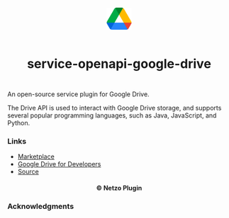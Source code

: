 <div align="center">
  <a href="https://netzo.io" target="_blank" >
    <img height="50" src="https://raw.githubusercontent.com/netzoio/netzo/main/plugins/services/service-openapi-google-drive/src/assets/icon.png" style="margin: 12px 0px" />
  </a>

  <h1 style="padding: 6px 0px 24px 0px">service-openapi-google-drive</h1>
</div>

An open-source service plugin for Google Drive.

The Drive API is used to interact with Google Drive storage, and supports several popular programming languages, such as Java, JavaScript, and Python.


### Links

- [Marketplace](https://app.netzo.io/marketplace/service-openapi-google-drive)
- [Google Drive for Developers](https://developers.google.com/drive/api)
- [Source](https://api.apis.guru/v2/specs/googleapis.com/drive/v3/openapi.json)

<div align="center">
  <h4>© Netzo Plugin</h4>
</div>

### Acknowledgments
